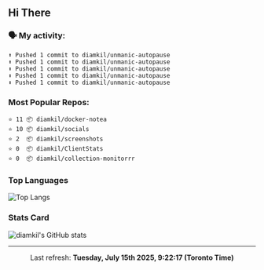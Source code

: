 ## Hi There

### 🗣 My activity:

```
⬆️ Pushed 1 commit to diamkil/unmanic-autopause
⬆️ Pushed 1 commit to diamkil/unmanic-autopause
⬆️ Pushed 1 commit to diamkil/unmanic-autopause
⬆️ Pushed 1 commit to diamkil/unmanic-autopause
⬆️ Pushed 1 commit to diamkil/unmanic-autopause
```

### Most Popular Repos:

```
⭐️ 11 📦 diamkil/docker-notea
⭐️ 10 📦 diamkil/socials
⭐️ 2  📦 diamkil/screenshots
⭐️ 0  📦 diamkil/ClientStats
⭐️ 0  📦 diamkil/collection-monitorrr
```

### Top Languages

![Top Langs](https://github-readme-stats.vercel.app/api/top-langs/?username=diamkil&layout=compact&langs_count=10)

### Stats Card

![diamkil's GitHub stats](https://github-readme-stats.vercel.app/api?username=diamkil&count_private=true&show_icons=true)

---

<p align="center">
  Last refresh: 
  <b>Tuesday, July 15th 2025, 9:22:17 (Toronto Time)</b>
</p>

